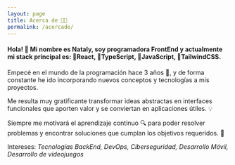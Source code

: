 ```yaml
---
layout: page
title: Acerca de 👩‍💻
permalink: /acercade/
---
```


#### Hola! 👋 Mi nombre es Nataly, soy programadora FrontEnd y actualmente mi stack principal es: **📌React, 📌TypeScript, 📌JavaScript, 📌TailwindCSS.**

Empecé en el mundo de la programación hace 3 años 🚀, y de forma constante he ido incorporando nuevos conceptos y tecnologías a mis proyectos.

Me resulta muy gratificante transformar ideas abstractas en interfaces funcionales que aporten valor y se conviertan en aplicaciones útiles. 💡

Siempre me motivará el aprendizaje continuo 🔍 para poder resolver problemas y encontrar soluciones que cumplan los objetivos requeridos. 🎯

Intereses: *Tecnologías BackEnd, DevOps, Ciberseguridad, Desarrollo Móvil, Desarrollo de videojuegos*